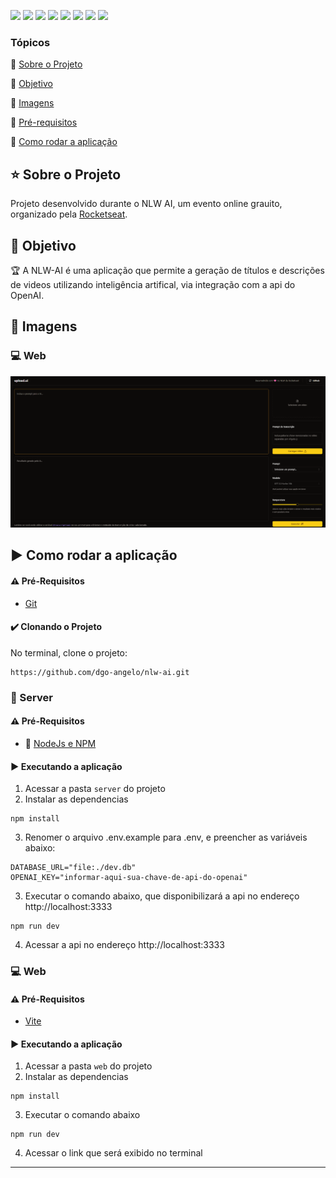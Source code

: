 <p align="left">
  <img src="https://img.shields.io/static/v1?label=REACT&message=BIBLIOTECA&color=blue&style=for-the-badge&logo=REACT"/>

  <img src="https://img.shields.io/static/v1?label=TYPESCRIPT&message=language&color=red&style=for-the-badge&logo=TYPESCRIPT"/>
<img src="https://img.shields.io/static/v1?label=NODEJS&message=SERVER&color=green&style=for-the-badge&logo=nodedotjs"/>

<img src="https://img.shields.io/static/v1?label=OPENAI&message=SERVER&color=green&style=for-the-badge&logo=OPENAI"/>

<img src="https://img.shields.io/static/v1?label=prisma&message=SERVER&color=green&style=for-the-badge&logo=prisma"/>
<img src="https://img.shields.io/static/v1?label=sqlite&message=DATABASE&color=cyan&style=for-the-badge&logo=sqlite"/>


<img src="https://img.shields.io/static/v1?label=TAILWINDCSS&message=STYLE&color=purple&style=for-the-badge&logo=TAILWINDCSS"/>
  <img src="https://img.shields.io/static/v1?label=chrome&message=plataform&color=yellow&style=for-the-badge&logo=google-chrome"/>
</p>


### Tópicos 

:small_blue_diamond: [Sobre o Projeto](#star-sobre-o-projeto)

:small_blue_diamond: [Objetivo](#dart-objetivo)

:small_blue_diamond: [Imagens](#sunrise_over_mountains-imagens)

:small_blue_diamond: [Pré-requisitos](#warning-pré-requisitos)

:small_blue_diamond: [Como rodar a aplicação](#arrow_forward-como-rodar-a-aplicação)

## :star: Sobre o Projeto 

 Projeto desenvolvido durante o NLW AI, um evento online grauito, organizado pela [Rocketseat](https://lp.rocketseat.com.br/nlw). 



## :dart: Objetivo

:trophy: A NLW-AI é uma aplicação que permite a geração de títulos e descrições de videos utilizando inteligência artifical, via integração com a api do OpenAI. 


## :sunrise_over_mountains: Imagens

### :computer: Web
![](/images/nlw-ai.png)


## :arrow_forward: Como rodar a aplicação 

#### :warning: Pré-Requisitos

- [Git](https://git-scm.com/)

#### :heavy_check_mark: Clonando o Projeto

No terminal, clone o projeto: 

```
https://github.com/dgo-angelo/nlw-ai.git
```

### :station: Server

#### :warning: Pré-Requisitos

- :link: [NodeJs e NPM](https://nodejs.org/en/)


#### :arrow_forward: Executando a aplicação

1) Acessar a pasta ```server``` do projeto
2) Instalar as dependencias
```
npm install
```
3) Renomer o arquivo .env.example para .env, e preencher as variáveis abaixo:

```
DATABASE_URL="file:./dev.db"
OPENAI_KEY="informar-aqui-sua-chave-de-api-do-openai"
```

3) Executar o comando abaixo, que disponibilizará a api no endereço http://localhost:3333

```
npm run dev
```

4) Acessar a api no endereço http://localhost:3333

### :computer: Web

#### :warning: Pré-Requisitos

- [Vite](https://vitejs.dev/)

#### :arrow_forward: Executando a aplicação

1) Acessar a pasta ```web``` do projeto
2) Instalar as dependencias

```
npm install
```

3) Executar o comando abaixo

```
npm run dev
```

4) Acessar o link que será exibido no terminal

<hr/>
